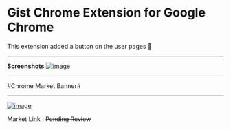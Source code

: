 # Gist Chrome Extension for Google Chrome
This extension added a button on the user pages :space_invader:

___

**Screenshots**
[![image](http://i.hizliresim.com/l1bnbr.jpg)](http://hizliresim.com/l1bnbr)
___
#Chrome Market Banner#
___
[![image](http://i.hizliresim.com/VY343v.jpg)](http://hizliresim.com/VY343v)

Market Link : ~~Pending Review~~
